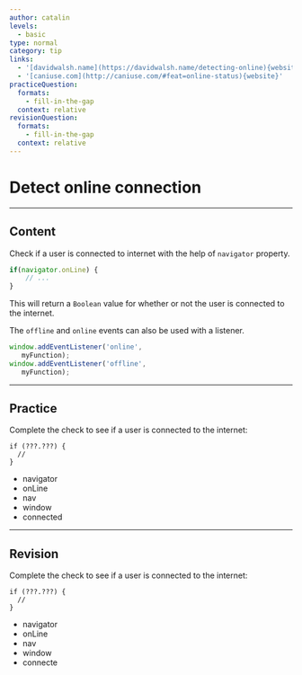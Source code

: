 ```yaml
---
author: catalin
levels:
  - basic
type: normal
category: tip
links:
  - '[davidwalsh.name](https://davidwalsh.name/detecting-online){website}'
  - '[caniuse.com](http://caniuse.com/#feat=online-status){website}'
practiceQuestion:
  formats:
    - fill-in-the-gap
  context: relative
revisionQuestion:
  formats:
    - fill-in-the-gap
  context: relative
---
```


# Detect online connection


---

## Content

Check if a user is connected to internet with the help of `navigator` property.

```javascript
if(navigator.onLine) { 
	// ...
}
```

This will return a `Boolean` value  for whether or not the user is connected to the internet.

The `offline` and `online` events can also be used with a listener.

```javascript
window.addEventListener('online', 
   myFunction);
window.addEventListener('offline', 
   myFunction);


```


---

## Practice

Complete the check to see if a user is connected to the internet:

    if (???.???) {
      //
    }

- navigator
- onLine
- nav
- window
- connected


---

## Revision

Complete the check to see if a user is connected to the internet:

    if (???.???) {
      //
    }

- navigator
- onLine
- nav
- window
- connecte
